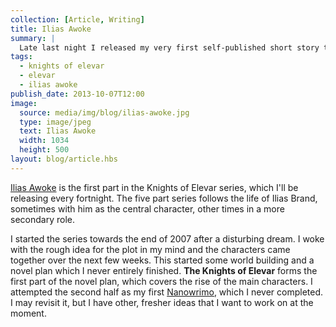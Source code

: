 ```yaml
---
collection: [Article, Writing]
title: Ilias Awoke
summary: |
  Late last night I released my very first self-published short story through Amazon's Kindle Direct Publishing platform.
tags: 
  - knights of elevar
  - elevar
  - ilias awoke
publish_date: 2013-10-07T12:00
image:
  source: media/img/blog/ilias-awoke.jpg
  type: image/jpeg
  text: Ilias Awoke
  width: 1034
  height: 500
layout: blog/article.hbs
---
```


[Ilias Awoke][ilias] is the first part in the Knights of Elevar series, which I'll be releasing every fortnight. The five part series follows the life of Ilias Brand, sometimes with him as the central character, other times in a more secondary role.

I started the series towards the end of 2007 after a disturbing dream. I woke with the rough idea for the plot in my mind and the characters came together over the next few weeks. This started some world building and a novel plan which I never entirely finished. **The Knights of Elevar** forms the first part of the novel plan, which covers the rise of the main characters. I attempted the second half as my first [Nanowrimo][nano], which I never completed. I may revisit it, but I have other, fresher ideas that I want to work on at the moment.

[ilias]: http://www.amazon.co.uk/Ilias-Awoke-Knights-Elevar-ebook/dp/B00FO7MGD8/
[nano]: http://nanowrimo.org/
